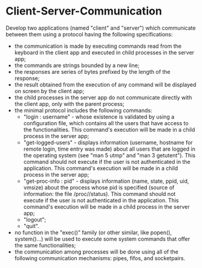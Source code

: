 # Client-Server-Communication
Develop two applications (named "client" and "server") which communicate between them using a protocol having the following specifications:

- the communication is made by executing commands read from the keyboard in the client app and executed in child processes in the server app;
- the commands are strings bounded by a new line;
- the responses are series of bytes prefixed by the length of the response;
- the result obtained from the execution of any command will be displayed on screen by the client app;
- the child processes in the server app do not communicate directly with the client app, only with the parent process;
- the minimal protocol includes the following commands:
    - "login : username" - whose existence is validated by using a configuration file, which contains all the users that have access to the functionalities. This command's execution will be made in a child process in the server app;
    - "get-logged-users" - displays information (username, hostname for remote login, time entry was made) about all users that are logged in the operating system (see "man 5 utmp" and "man 3 getutent"). This command should not execute if the user is not authenticated in the application. This command's execution will be made in a child process in the server app;
    - "get-proc-info : pid" - displays information (name, state, ppid, uid, vmsize) about the process whose pid is specified (source of information: the file /proc/<pid>/status). This command should not execute if the user is not authenticated in the application. This command's execution will be made in a child process in the server app;
    - "logout";
    - "quit".
- no function in the "exec()" family (or other similar, like popen(), system()...) will be used to execute some system commands that offer the same functionalities;
- the communication among processes will be done using all of the following communication mechanisms: pipes, fifos, and socketpairs.
